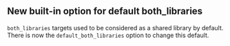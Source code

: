 ## New built-in option for default both_libraries

`both_libraries` targets used to be considered as a shared library by default.
There is now the `default_both_libraries` option to change this default.
